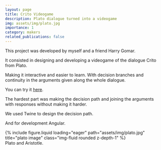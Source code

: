 ```yaml
---
layout: page
title: Crito Videogame
description: Plato dialogue turned into a videogame
img: assets/img/plato.jpg
importance: 1
category: makers
related_publications: false
---
```

This project was developed by myself and a friend Harry Gomar.

It consisted in designing and developing a videogame of the dialogue Crito from Plato.

Making it interactive and easier to learn. With decision branches and continuity in the arguments given along the whole dialogue.

You can try it <a href="https://experiencia-platon.vercel.app/">here</a>.

The hardest part was making the decision path and joining the arguments with responses without making it harder.

We used Twine to design the decision path.

And for development Angular.



<div class="row">
    <div class="col-sm mt-3 mt-md-0">
        {% include figure.liquid loading="eager" path="assets/img/plato.jpg" title="plato image" class="img-fluid rounded z-depth-1" %}
    </div>
</div>
<div class="caption">
    Plato and Aristotle.
</div>

